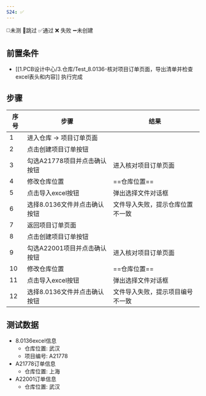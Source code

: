 ```yaml
---
S24: ✅
---
```

◻️未测    🚫跳过     ✅通过    ❌ 失败    ➖未创建

## 前置条件

- [[1.PCB设计中心/3.仓库/Test_8.0136-核对项目订单页面，导出清单并检查excel表头和内容]] 执行完成

## 步骤

| 序号  | 步骤                | 结果               |
| --- | ----------------- | ---------------- |
| 1   | 进入仓库 -> 项目订单页面    |                  |
| 2   | 点击创建项目订单按钮        |                  |
| 3   | 勾选A21778项目并点击确认按钮 | 进入核对项目订单页面       |
| 4   | 修改仓库位置            | ==仓库位置==         |
| 5   | 点击导入excel按钮       | 弹出选择文件对话框        |
| 6   | 选择8.0136文件并点击确认按钮 | 文件导入失败，提示仓库位置不一致 |
| 7   | 返回项目订单页面          |                  |
| 8   | 点击创建项目订单按钮        |                  |
| 9   | 勾选A22001项目并点击确认按钮 | 进入核对项目订单页面       |
| 10  | 修改仓库位置            | ==仓库位置==         |
| 11  | 点击导入excel按钮       | 弹出选择文件对话框        |
| 12  | 选择8.0136文件并点击确认按钮 | 文件导入失败，提示项目编号不一致 |

## 测试数据

- 8.0136excel信息
	- 仓库位置: 武汉
	- 项目编号: A21778
- A21778订单信息
	- 仓库位置: 上海
- A22001订单信息
	- 仓库位置: 武汉
